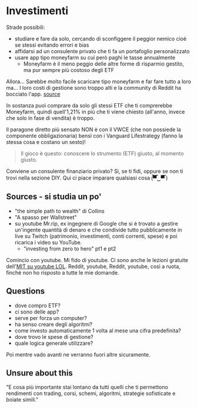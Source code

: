 # Investimenti

Strade possibili:

- studiare e fare da solo, cercando di sconfiggere il peggior nemico cioè se stessi evitando errori e bias
- affidarsi ad un consulente privato che ti fa un portafoglio personalizzato 
- usare app tipo moneyfarm su cui però paghi le tasse annualmente
  - Moneyfarm è il meno peggio delle altre forme di risparmio gestito, ma pur sempre più costoso degli ETF

Allora... Sarebbe molto facile scaricare tipo moneyfarm e far fare tutto a loro ma...
I loro costi di gestione sono troppo alti e la community di Reddit ha bocciato l'app.
[source](https://www.reddit.com/r/ItaliaPersonalFinance/comments/127r0lt/moneyfarm/)

In sostanza puoi comprare da solo gli stessi ETF che ti comprerebbe Moneyfarm, quindi quell'1,21% in più che ti viene chiesto (all'anno, invece che solo in fase di vendita) è troppo.

Il paragone diretto più sensato NON è con il VWCE (che non possiede la componente obbligazionaria) bensì con i Vanguard Lifestrategy (fanno la stessa cosa e costano un sesto)!

> Il gioco è questo: conoscere lo strumento (ETF) giusto, al momento giusto.

Conviene un consulente finanziario privato? Sì, se ti fidi, oppure se non ti trovi nella sezione DIY. Qui ci piace imparare qualsiasi cosa (̿▀̿‿▀̿ )

## Sources - si studia un po'

- "the simple path to wealth" di Collins
- "A spasso per Wallstreet"
- su youtube Mr.rip, ex ingegnere di Google che si è trovato a gestire un'ingente quantità di denaro e che condivide tutto pubblicamente in live su Twitch (patrimonio, investimenti, conti correnti, spese) e poi ricarica i video su YouTube.
  - "investing from zero to hero" pt1 e pt2

Comincio con youtube. Mi fido di youtube. Ci sono anche le lezioni gratuite dell'[MIT su youtube LOL](https://www.youtube.com/@mitocw/about).
Reddit, youtube, Reddit, youtube, così a ruota, finché non ho risposto a tutte le mie domande.

## Questions

- dove compro ETF?
- ci sono delle app?
- serve per forza un computer?
- ha senso creare degli algoritmi?
- come investo automaticamente 1 volta al mese una cifra predefinita?
- dove trovo le spese di gestione?
- quale logica generale utilizzare?

Poi mentre vado avanti ne verranno fuori altre sicuramente.

## Unsure about this

"E cosa più importante stai lontano da tutti quelli che ti permettono rendimenti con trading, corsi, schemi, algoritmi, strategie sofisticate e boiate simili."